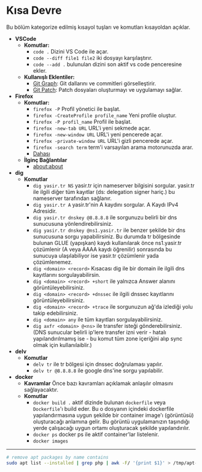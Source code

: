 # Kısa Devre

Bu bölüm kategorize edilmiş kısayol tuşları ve komutları kısayoldan açıklar.

- **VSCode**
  - **Komutlar:**
    - `code .` Dizini VS Code ile açar.
    - `code --diff file1 file2` iki dosyayı karşılaştırır.
    - `code --add .` bulunulan dizini son aktif vs code penceresine ekler.
  - **Kullanışlı Eklentiler:**
    - [Git Graph](https://marketplace.visualstudio.com/items?itemName=mhutchie.git-graph): Git dallarını ve commitleri görselleştirir.
    - [Git Patch](https://marketplace.visualstudio.com/items?itemName=paragdiwan.gitpatch): Patch dosyaları oluşturmayı ve uygulamayı sağlar.
- **Firefox**
  - **Komutlar:**
    - `firefox -P` Profil yönetici ile başlat.
    - `firefox -CreateProfile profile_name` Yeni profile oluştur.
    - `firefox -P profil_name` Profil ile başlat.
    - `firefox -new-tab URL` URL'i yeni sekmede açar.
    - `firefox -new-window URL` URL'i yeni pencerede açar.
    - `firefox -private-window URL` URL'i gizli pencerede açar.
    - `firefox -search term` term'i varsayılan arama motorunuzda arar.
    - [Dahası](https://wiki.mozilla.org/Firefox/CommandLineOptions#User_profile)
  - **İlginç Bağlantılar**
    - [about:about](about:about)
- **dig**
  - **Komutlar**
    - `dig yasir.tr NS` yasir.tr için nameserver bilgisini sorgular. yasir.tr ile ilgili diğer tüm kayıtlar (ds: delegation signer hariç.) bu nameserver tarafından sağlanır.
    - `dig yasir.tr A` yasir.tr'nin A kaydını sorgular. A Kaydı IPv4 Adresidir.
    - `dig yasir.tr dnskey @8.8.8.8` ile sorgunuzu belirli bir dns sunucusuna yönlendirebilirsiniz.
    - `dig yasir.tr dnskey @ns1.yasir.tr` ile benzer şekilde bir dns sunucusuna sorgu yapabilirsiniz. Bu durumda tr bölgesinde bulunan GLUE (yapışkan) kaydı kullanılarak önce ns1.yasir.tr çözümlenir (A veya AAAA kaydı öğrenilir) sonrasında bu sunucuya ulaşılabiliyor ise yasir.tr çözümlenir yada çözümlenemez.
    - `dig <domain> <record>` Kısacası dig ile bir domain ile ilgili dns kayıtlarını sorgulayabilirsin.
    - `dig <domain> <record> +short` ile yalnızca Answer alanını görüntüleyebilirsiniz.
    - `dig <domain> <record> +dnssec` ile ilgili dnssec kayıtlarını görüntüleyebilirsiniz.
    - `dig <domain> <record> +trace` ile sorgunuzun ağ'da izlediği yolu takip edebilirsiniz. 
    - `dig <domain> any` ile tüm kayıtları sorgulayabilirsiniz.
    - `dig axfr <domain> @<ns>` ile transfer isteği gönderebilirsiniz. (DNS sunucular belirli ip'lere transfer izni verir - hatalı yapılandırılmamış ise - bu komut tüm zone içeriğini alıp sync olmak için kullanılaiblir.)
- **delv**
  - **Komutlar**
    - `delv tr` ile tr bölgesi için dnssec doğrulaması yapılır.
    - `delv tr @8.8.8.8` ile google dns'ine sorgu yapılabilir.
- **docker**
  - **Kavramlar** Önce bazı kavramları açıklamak anlaşılır olmasını sağlayacaktır.
  - **Komutlar**
    - `docker build .` aktif dizinde bulunan `dockerfile` veya `Dockerfile`'ı build eder. Bu o dosyanın içindeki dockerfile yapılandırmasına uygun şekilde bir container image'ı (görüntüsü) oluşturacağı anlamına gelir. Bu görüntü uygulamanızın taşındığı yerde çalışacağı uygun ortamı oluşturacak şekilde yapılandırılır. 
    - `docker ps` docker ps ile aktif container'lar listelenir.
    - `docker images` 

----

```bash
# remove apt packages by name contains
sudo apt list --installed | grep php | awk -F/ '{print $1}' > /tmp/apt-rm-list && sudo apt remove `cat /tmp/apt-rm-list`
```

